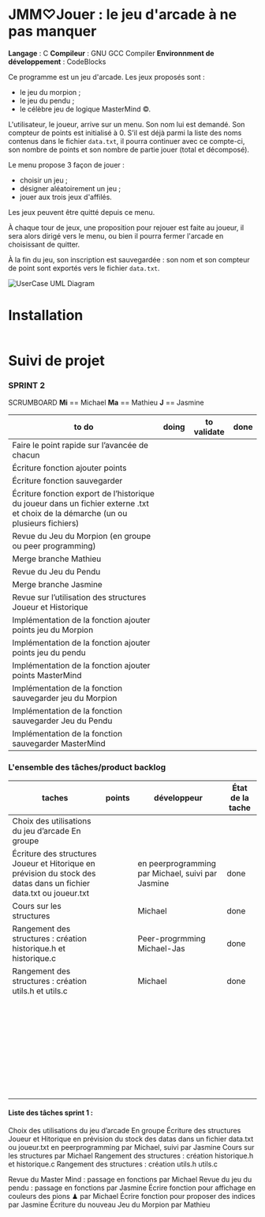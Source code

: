 # JMM♡Jouer : le jeu d'arcade à ne pas manquer

**Langage** : C
**Compileur** : GNU GCC Compiler
**Environnment de développement** : CodeBlocks

Ce programme est un jeu d'arcade.
Les jeux proposés sont :
- le jeu du morpion ;
- le jeu du pendu ;
- le célèbre jeu de logique MasterMind ©.


L'utilisateur, le joueur, arrive sur un menu.
Son nom lui est demandé. Son compteur de points est initialisé à 0.
S’il est déjà parmi la liste des noms contenus dans le fichier `data.txt`, il pourra continuer avec ce compte-ci, son nombre de points et son nombre de partie jouer (total et décomposé).

Le menu propose 3 façon de jouer :
- choisir un jeu ;
- désigner aléatoirement un jeu ;
- jouer aux trois jeux d'affilés.

Les jeux peuvent être quitté depuis ce menu.

À chaque tour de jeux, une proposition pour rejouer est faite au joueur, il sera alors dirigé vers le menu, ou bien il pourra fermer l'arcade en choisissant de quitter.



À la fin du jeu, son inscription est sauvegardée : son nom et son compteur de point sont exportés vers le fichier `data.txt`.


![UserCase UML Diagram](to/.png)

# Installation

```

```



# Suivi de projet

### SPRINT 2

SCRUMBOARD
**Mi** == Michael
**Ma** == Mathieu
**J** == Jasmine


| to do | doing | to validate | done |
|---|---|---|---|
|Faire le point rapide sur l’avancée de chacun| | | |
|Écriture fonction ajouter points| | | |
|Écriture fonction sauvegarder| | | |
|Écriture fonction export de l’historique du joueur dans un fichier externe .txt et choix de la démarche (un ou plusieurs fichiers)| | | |
|Revue du Jeu du Morpion (en groupe ou peer programming)| | | |
|Merge branche Mathieu| | | |
|Revue du Jeu du Pendu| | | |
|Merge branche Jasmine| | | |
|Revue sur l’utilisation des structures Joueur et Historique| | | |
|Implémentation de la fonction ajouter points jeu du Morpion| | | |
|Implémentation de la fonction ajouter points jeu du pendu| | | |
|Implémentation de la fonction ajouter points MasterMind| | | |
|Implémentation de la fonction sauvegarder jeu du Morpion| | | |
|Implémentation de la fonction sauvegarder Jeu du Pendu| | | |
|Implémentation de la fonction sauvegarder MasterMind| | | |


### L'ensemble des tâches/product backlog


| taches | points | développeur | État de la tache |
|---|---|---|---|
|Choix des utilisations du jeu d’arcade En groupe | | | |
| Écriture des structures Joueur et Hitorique en prévision du stock des datas dans un fichier data.txt ou joueur.txt | |en peerprogramming par Michael, suivi par Jasmine | done |
|Cours sur les structures | |Michael | done|
| Rangement des structures : création historique.h et historique.c | |Peer-progrmming Michael-Jas | done |
| Rangement des structures : création utils.h et utils.c | | Michael | done |
| | | | |
| | | | |
| | | | |
| | | | |
| | | | |
| | | | |
| | | | |
| | | | |
| | | | |
| | | | |
| | | | |
| | | | |
| | | | |
| | | | |
| | | | |
| | | | |
| | | | |
| | | | |
| | | | |
| | | | |
| | | | |
| | | | |
| | | | |
| | | | |
| | | | |
| | | | |
| | | | |
| | | | |
| | | | |
| | | | |
| | | | |
| | | | |
| | | | |
| | | | |




#### Liste des tâches sprint 1 :

Choix des utilisations du jeu d’arcade En groupe
Écriture des structures Joueur et Hitorique en prévision du stock des datas dans un fichier data.txt ou joueur.txt en peerprogramming par Michael, suivi par Jasmine
Cours sur les structures par Michael
Rangement des structures : création historique.h et historique.c
Rangement des structures : création utils.h utils.c

Revue du Master Mind : passage en fonctions par Michael
Revue du jeu du pendu : passage en fonctions par Jasmine
Écrire fonction pour affichage en couleurs des pions ♟ par Michael
Écrire fonction pour proposer des indices par Jasmine
Écriture du nouveau Jeu du Morpion par Mathieu














